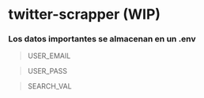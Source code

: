 # twitter-scrapper (WIP)

### Los datos importantes se almacenan en un .env

 >USER_EMAIL

 >USER_PASS

 >SEARCH_VAL